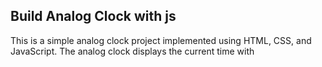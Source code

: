 ## Build Analog Clock with js

This is a simple analog clock project implemented using HTML, CSS, and JavaScript. The analog clock displays the current time with 
